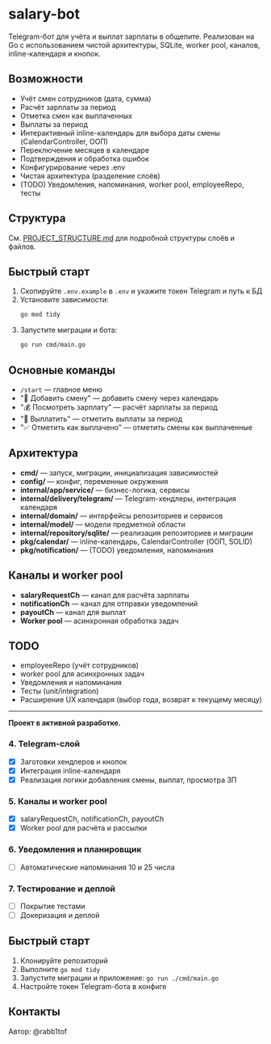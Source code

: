 # salary-bot

Telegram-бот для учёта и выплат зарплаты в общепите. Реализован на Go с использованием чистой архитектуры, SQLite, worker pool, каналов, inline-календаря и кнопок.

## Возможности
- Учёт смен сотрудников (дата, сумма)
- Расчёт зарплаты за период
- Отметка смен как выплаченных
- Выплаты за период
- Интерактивный inline-календарь для выбора даты смены (CalendarController, ООП)
- Переключение месяцев в календаре
- Подтверждения и обработка ошибок
- Конфигурирование через .env
- Чистая архитектура (разделение слоёв)
- (TODO) Уведомления, напоминания, worker pool, employeeRepo, тесты

## Структура
См. [PROJECT_STRUCTURE.md](PROJECT_STRUCTURE.md) для подробной структуры слоёв и файлов.

## Быстрый старт
1. Скопируйте `.env.example` в `.env` и укажите токен Telegram и путь к БД
2. Установите зависимости:
   ```sh
   go mod tidy
   ```
3. Запустите миграции и бота:
   ```sh
   go run cmd/main.go
   ```

## Основные команды
- `/start` — главное меню
- "📅 Добавить смену" — добавить смену через календарь
- "💰 Посмотреть зарплату" — расчёт зарплаты за период
- "💸 Выплатить" — отметить выплаты за период
- "✅ Отметить как выплачено" — отметить смены как выплаченные

## Архитектура
- **cmd/** — запуск, миграции, инициализация зависимостей
- **config/** — конфиг, переменные окружения
- **internal/app/service/** — бизнес-логика, сервисы
- **internal/delivery/telegram/** — Telegram-хендлеры, интеграция календаря
- **internal/domain/** — интерфейсы репозиториев и сервисов
- **internal/model/** — модели предметной области
- **internal/repository/sqlite/** — реализация репозиториев и миграции
- **pkg/calendar/** — inline-календарь, CalendarController (ООП, SOLID)
- **pkg/notification/** — (TODO) уведомления, напоминания

## Каналы и worker pool
- **salaryRequestCh** — канал для расчёта зарплаты
- **notificationCh** — канал для отправки уведомлений
- **payoutCh** — канал для выплат
- **Worker pool** — асинхронная обработка задач

## TODO
- employeeRepo (учёт сотрудников)
- worker pool для асинхронных задач
- Уведомления и напоминания
- Тесты (unit/integration)
- Расширение UX календаря (выбор года, возврат к текущему месяцу)

---

**Проект в активной разработке.**

### 4. Telegram-слой
- [x] Заготовки хендлеров и кнопок
- [x] Интеграция inline-календаря
- [x] Реализация логики добавления смены, выплат, просмотра ЗП

### 5. Каналы и worker pool
- [x] salaryRequestCh, notificationCh, payoutCh
- [x] Worker pool для расчёта и рассылки

### 6. Уведомления и планировщик
- [ ] Автоматические напоминания 10 и 25 числа

### 7. Тестирование и деплой
- [ ] Покрытие тестами
- [ ] Докеризация и деплой

## Быстрый старт
1. Клонируйте репозиторий
2. Выполните `go mod tidy`
3. Запустите миграции и приложение: `go run ./cmd/main.go`
4. Настройте токен Telegram-бота в конфиге

## Контакты
Автор: @rabb1tof
